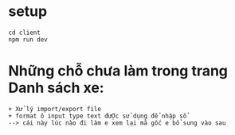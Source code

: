 # setup
    cd client
    npm run dev

# Những chỗ chưa làm trong trang Danh sách xe:
    + Xử lý import/export file
    + format ô input type text đưỢc sử dụng để nhập sổ
    --> cái này lúc nào đi làm e xem lại mã gốc e bổ sung vào sau 

